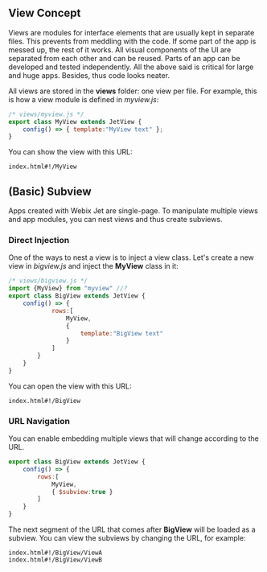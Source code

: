 ## View Concept

Views are modules for interface elements that are usually kept in separate files. This prevents from meddling with the code. If some part of the app is messed up, the rest of it works. All visual components of the UI are separated from each other and can be reused. Parts of an app can be developed and tested independently. All the above said is critical for large and huge apps. Besides, thus code looks neater.

All views are stored in the **views** folder: one view per file. For example, this is how a view module is defined in *myview.js*:

~~~js
/* views/myview.js */
export class MyView extends JetView {
    config() => { template:"MyView text" };
}
~~~

You can show the view with this URL:

~~~
index.html#!/MyView
~~~


## (Basic) Subview

Apps created with Webix Jet are single-page. To manipulate multiple views and app modules, you can nest views and thus create subviews.

### Direct Injection

One of the ways to nest a view is to inject a view class. Let's create a new view in *bigview.js* and inject the **MyView** class in it:

~~~js
/* views/bigview.js */
import {MyView} from "myview" //?
export class BigView extends JetView {
    config() => { 
            rows:[
                MyView,
                {
                    template:"BigView text"
                }
            ]   
        }
    }
}
~~~

You can open the view with this URL:

~~~
index.html#!/BigView
~~~

### URL Navigation

You can enable embedding multiple views that will change according to the URL.

~~~js
export class BigView extends JetView {
    config() => {
        rows:[
            MyView,
            { $subview:true }
        ]
    }
}
~~~

The next segment of the URL that comes after **BigView** will be loaded as a subview. You can view the subviews by changing the URL, for example:

~~~
index.html#!/BigView/ViewA
index.html#!/BigView/ViewB
~~~